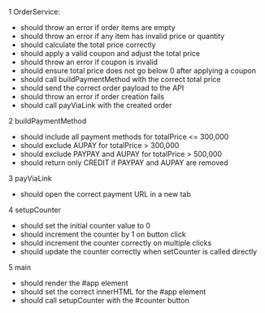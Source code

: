 1 OrderService:
- should throw an error if order items are empty
- should throw an error if any item has invalid price or quantity
- should calculate the total price correctly
- should apply a valid coupon and adjust the total price
- should throw an error if coupon is invalid
- should ensure total price does not go below 0 after applying a coupon
- should call buildPaymentMethod with the correct total price
- should send the correct order payload to the API
- should throw an error if order creation fails
- should call payViaLink with the created order


2 buildPaymentMethod
- should include all payment methods for totalPrice <= 300,000
- should exclude AUPAY for totalPrice > 300,000
- should exclude PAYPAY and AUPAY for totalPrice > 500,000
- should return only CREDIT if PAYPAY and AUPAY are removed

3 payViaLink
- should open the correct payment URL in a new tab

4 setupCounter
- should set the initial counter value to 0
- should increment the counter by 1 on button click
- should increment the counter correctly on multiple clicks
- should update the counter correctly when setCounter is called directly

5 main 
- should render the #app element
- should set the correct innerHTML for the #app element
- should call setupCounter with the #counter button
